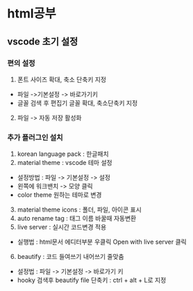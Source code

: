 # html공부

## vscode 초기 설정


### 편의 설정

1. 폰트 사이즈 확대, 축소 단축키 지정
- 파일 ->기본설정 -> 바로가기키
- 글꼴 검색 후 편집기 글꼴 확대, 축소단축키 지정
2. 파일 -> 자동 저장 활성화



### 추가 플러그인 설치

1. korean language pack : 한글패치
2. material theme : vscode 테마 설정
- 설정방법 : 파일 -> 기본설정 -> 설정
- 왼쪽에 워크밴치 -> 모양 클릭
- color theme 원하는 테마로 변경
3. material theme icons : 폴더, 파일, 아이콘 표시
4. auto rename tag : 태그 이름 바꿀때 자동변환
5. live server : 실시간 코드변경 적용 
- 실행법 : html문서 에디터부분 우클릭 Open with live server 클릭
6. beautify : 코드 들여쓰기 내어쓰기 줄맞춤
- 설정법 : 파일 -> 기본설정 -> 바로가기 키
- hooky 검색후 beautify file 단축키 : ctrl + alt + L로 지정
